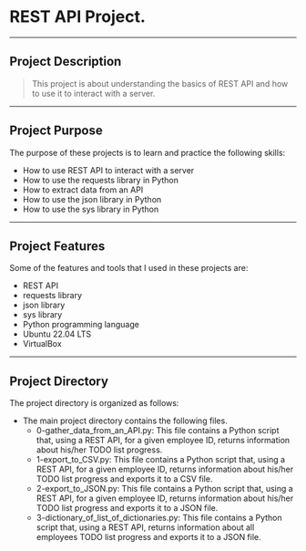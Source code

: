 # REST API Project. 

----------------------------
## Project Description

> This project is about understanding the basics of REST API and how to use it to interact with a server.
----------------------------
## Project Purpose

The purpose of these projects is to learn and practice the following skills:

- How to use REST API to interact with a server
- How to use the requests library in Python
- How to extract data from an API
- How to use the json library in Python
- How to use the sys library in Python

----------------------------

## Project Features

Some of the features and tools that I used in these projects are:

- REST API
- requests library
- json library
- sys library
- Python programming language
- Ubuntu 22.04 LTS
- VirtualBox

----------------------------
## Project Directory

The project directory is organized as follows:
- The main project directory contains the following files.
    - 0-gather_data_from_an_API.py:
        This file contains a Python script that, using a REST API, for a given employee ID, returns information about his/her TODO list progress.
    - 1-export_to_CSV.py:
        This file contains a Python script that, using a REST API, for a given employee ID, returns information about his/her TODO list progress and exports it to a CSV file.
    - 2-export_to_JSON.py:
        This file contains a Python script that, using a REST API, for a given employee ID, returns information about his/her TODO list progress and exports it to a JSON file.
    - 3-dictionary_of_list_of_dictionaries.py:
        This file contains a Python script that, using a REST API, returns information about all employees TODO list progress and exports it to a JSON file.